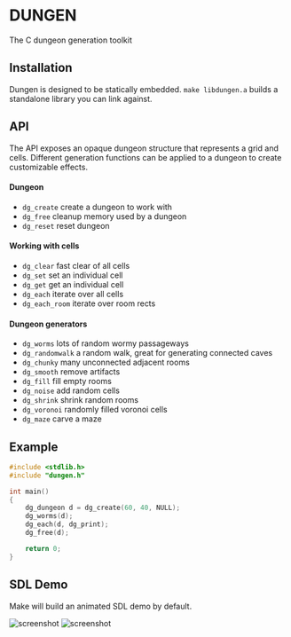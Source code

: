 # DUNGEN

The C dungeon generation toolkit

## Installation

Dungen is designed to be statically embedded.
`make libdungen.a` builds a standalone library you can link against.

## API

The API exposes an opaque dungeon structure that represents a grid and cells.
Different generation functions can be applied to a dungeon to create customizable effects.

#### Dungeon

* `dg_create` create a dungeon to work with
* `dg_free` cleanup memory used by a dungeon
* `dg_reset` reset dungeon

#### Working with cells

* `dg_clear` fast clear of all cells
* `dg_set` set an individual cell
* `dg_get` get an individual cell
* `dg_each` iterate over all cells
* `dg_each_room` iterate over room rects

#### Dungeon generators

* `dg_worms` lots of random wormy passageways
* `dg_randomwalk` a random walk, great for generating connected caves
* `dg_chunky` many unconnected adjacent rooms
* `dg_smooth` remove artifacts
* `dg_fill` fill empty rooms
* `dg_noise` add random cells
* `dg_shrink` shrink random rooms
* `dg_voronoi` randomly filled voronoi cells
* `dg_maze` carve a maze

## Example

``` c
#include <stdlib.h>
#include "dungen.h"

int main()
{
    dg_dungeon d = dg_create(60, 40, NULL);
    dg_worms(d);
    dg_each(d, dg_print);
    dg_free(d);

    return 0;
}
```

## SDL Demo

Make will build an animated SDL demo by default.

![screenshot](https://raw.github.com/jdeseno/dungen/master/screenshot.png)
![screenshot](https://raw.github.com/jdeseno/dungen/master/screenshot-voronoi.png)
